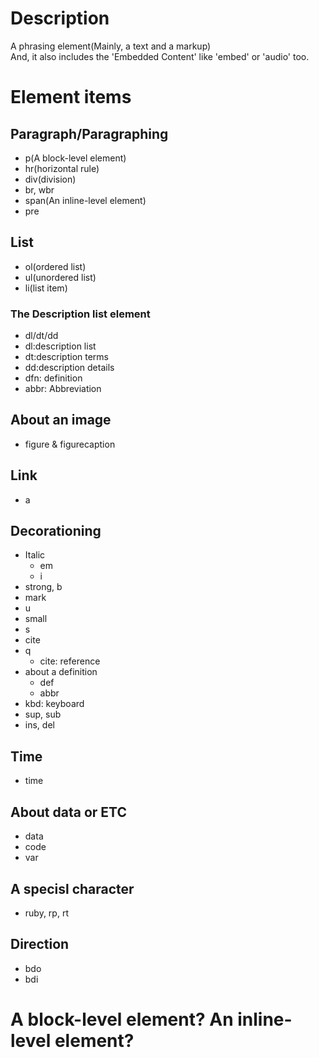 # Description
A phrasing element(Mainly, a text and a markup)  
And, it also includes the 'Embedded Content' like 'embed' or 'audio' too.  

# Element items
## Paragraph/Paragraphing
- p(A block-level element)  
- hr(horizontal rule)  
- div(division)
- br, wbr  
- span(An inline-level element)  
- pre  

## List
- ol(ordered list)  
- ul(unordered list)  
- li(list item)

### The Description list element
- dl/dt/dd  
- dl:description list    
- dt:description terms  
- dd:description details  
- dfn: definition  
- abbr: Abbreviation

## About an image
- figure & figurecaption

## Link
- a

## Decorationing
- Italic  
    - em  
    - i
- strong, b  
- mark  
- u  
- small
- s  
- cite  
- q  
    - cite: reference  
- about a definition  
    - def
    - abbr
- kbd: keyboard  
- sup, sub
- ins, del  

## Time
- time

## About data or ETC
- data  
- code  
- var

## A specisl character
- ruby, rp, rt

## Direction
- bdo  
- bdi  

# A block-level element? An inline-level element?
